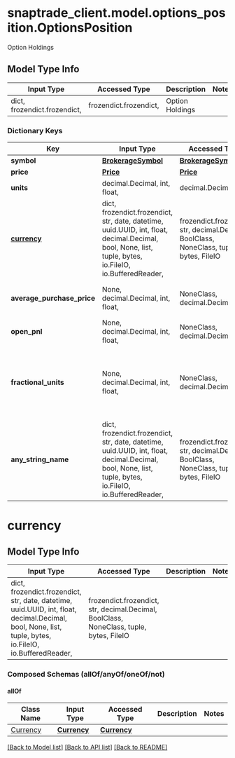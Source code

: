 # snaptrade_client.model.options_position.OptionsPosition

Option Holdings

## Model Type Info
Input Type | Accessed Type | Description | Notes
------------ | ------------- | ------------- | -------------
dict, frozendict.frozendict,  | frozendict.frozendict,  | Option Holdings | 

### Dictionary Keys
Key | Input Type | Accessed Type | Description | Notes
------------ | ------------- | ------------- | ------------- | -------------
**symbol** | [**BrokerageSymbol**](BrokerageSymbol.md) | [**BrokerageSymbol**](BrokerageSymbol.md) |  | [optional] 
**price** | [**Price**](Price.md) | [**Price**](Price.md) |  | [optional] 
**units** | decimal.Decimal, int, float,  | decimal.Decimal,  |  | [optional] 
**[currency](#currency)** | dict, frozendict.frozendict, str, date, datetime, uuid.UUID, int, float, decimal.Decimal, bool, None, list, tuple, bytes, io.FileIO, io.BufferedReader,  | frozendict.frozendict, str, decimal.Decimal, BoolClass, NoneClass, tuple, bytes, FileIO |  | [optional] 
**average_purchase_price** | None, decimal.Decimal, int, float,  | NoneClass, decimal.Decimal,  | Average purchase price for this position | [optional] 
**open_pnl** | None, decimal.Decimal, int, float,  | NoneClass, decimal.Decimal,  |  | [optional] 
**fractional_units** | None, decimal.Decimal, int, float,  | NoneClass, decimal.Decimal,  | Deprecated, use the units field for both fractional and integer units going forward | [optional] 
**any_string_name** | dict, frozendict.frozendict, str, date, datetime, uuid.UUID, int, float, decimal.Decimal, bool, None, list, tuple, bytes, io.FileIO, io.BufferedReader,  | frozendict.frozendict, str, decimal.Decimal, BoolClass, NoneClass, tuple, bytes, FileIO | any string name can be used but the value must be the correct type | [optional]

# currency

## Model Type Info
Input Type | Accessed Type | Description | Notes
------------ | ------------- | ------------- | -------------
dict, frozendict.frozendict, str, date, datetime, uuid.UUID, int, float, decimal.Decimal, bool, None, list, tuple, bytes, io.FileIO, io.BufferedReader,  | frozendict.frozendict, str, decimal.Decimal, BoolClass, NoneClass, tuple, bytes, FileIO |  | 

### Composed Schemas (allOf/anyOf/oneOf/not)
#### allOf
Class Name | Input Type | Accessed Type | Description | Notes
------------- | ------------- | ------------- | ------------- | -------------
[Currency](Currency.md) | [**Currency**](Currency.md) | [**Currency**](Currency.md) |  | 

[[Back to Model list]](../../README.md#documentation-for-models) [[Back to API list]](../../README.md#documentation-for-api-endpoints) [[Back to README]](../../README.md)


